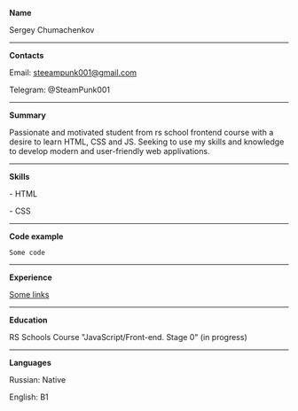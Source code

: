 **Name** 

Sergey Chumachenkov

*********

**Contacts**

Email: steeampunk001@gmail.com

Telegram: @SteamPunk001

*********

**Summary**

Passionate and motivated student from rs school frontend course with a desire to learn HTML, CSS and JS. Seeking to use my skills and knowledge to develop modern and user-friendly web applivations.

*********

**Skills**

\- HTML

\- CSS

*********

**Code example**

`Some code`

*********

**Experience**

[Some links]("google.com")

*********

**Education**

RS Schools Course "JavaScript/Front-end. Stage 0" (in progress)

*********

**Languages**

Russian: Native

English: B1